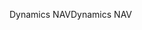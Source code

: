 <span data-ttu-id="a8500-101">Dynamics NAV</span><span class="sxs-lookup"><span data-stu-id="a8500-101">Dynamics NAV</span></span>
